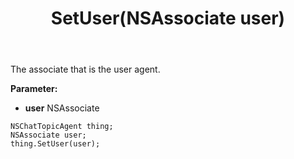 ﻿---
uid: crmscript_ref_NSChatTopicAgent_SetUser
title: SetUser(NSAssociate user)
intellisense: NSChatTopicAgent.SetUser
keywords: NSChatTopicAgent, GetUser
so.topic: reference
---

The associate that is the user agent.

**Parameter:** 
 - **user** NSAssociate

```crmscript
NSChatTopicAgent thing;
NSAssociate user;
thing.SetUser(user);
```

